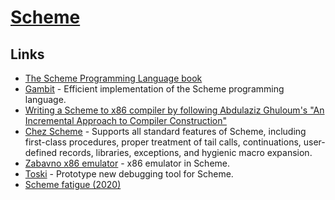 # [Scheme](<https://en.wikipedia.org/wiki/Scheme_(programming_language)>)

## Links

- [The Scheme Programming Language book](https://www.scheme.com/tspl4/)
- [Gambit](https://github.com/gambit/gambit) - Efficient implementation of the Scheme programming language.
- [Writing a Scheme to x86 compiler by following Abdulaziz Ghuloum's "An Incremental Approach to Compiler Construction"](https://github.com/mrnugget/scheme_x86)
- [Chez Scheme](https://github.com/cisco/ChezScheme) - Supports all standard features of Scheme, including first-class procedures, proper treatment of tail calls, continuations, user-defined records, libraries, exceptions, and hygienic macro expansion.
- [Zabavno x86 emulator](https://github.com/weinholt/zabavno) - x86 emulator in Scheme.
- [Toski](https://kennethfriedman.org/projects/toski/) - Prototype new debugging tool for Scheme.
- [Scheme fatigue (2020)](https://hyper.dev/blog/yet-another-scheme.html)
